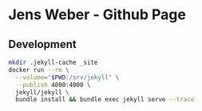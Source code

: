# Jens Weber - Github Page

## Development

```bash
mkdir .jekyll-cache _site
docker run --rm \
  --volume="$PWD:/srv/jekyll" \
  --publish 4000:4000 \
  jekyll/jekyll \
  bundle install && bundle exec jekyll serve --trace
```
